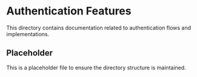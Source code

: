 # Authentication Features

This directory contains documentation related to authentication flows and implementations.

## Placeholder

This is a placeholder file to ensure the directory structure is maintained.
